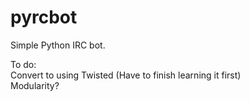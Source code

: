 pyrcbot
=======

Simple Python IRC bot.  

To do:  
Convert to using Twisted (Have to finish learning it first)  
Modularity?  
